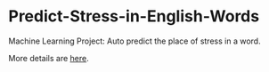 # Predict-Stress-in-English-Words
Machine Learning Project: Auto predict the place of stress in a word.

More details are [here](https://github.com/longjj/Predict-Stress-in-English-Words/blob/master/Project_draft.ipynb).
